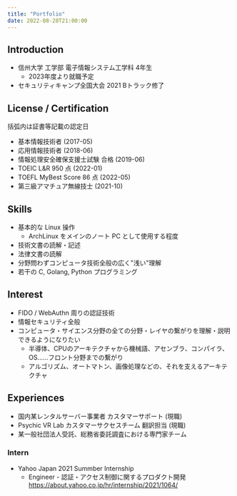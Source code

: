 ```yaml
---
title: "Portfolio"
date: 2022-08-28T21:00:00
---
```


## Introduction

* 信州大学 工学部 電子情報システム工学科 4年生
  * 2023年度より就職予定
* セキュリティキャンプ全国大会 2021 Bトラック修了

## License / Certification
括弧内は証書等記載の認定日

* 基本情報技術者 (2017-05)
* 応用情報技術者 (2018-06)
* 情報処理安全確保支援士試験 合格 (2019-06)
* TOEIC L&R 950 点 (2022-01)
* TOEFL MyBest Score 86 点 (2022-05)
* 第三級アマチュア無線技士 (2021-10)

## Skills
* 基本的な Linux 操作
  * ArchLinux をメインのノート PC として使用する程度
* 技術文書の読解・記述
* 法律文書の読解
* 分野問わずコンピュータ技術全般の広く"浅い"理解
* 若干の C, Golang, Python プログラミング

## Interest
* FIDO / WebAuthn 周りの認証技術
* 情報セキュリティ全般
* コンピュータ・サイエンス分野の全ての分野・レイヤの繋がりを理解・説明できるようになりたい
  * 半導体、CPUのアーキテクチャから機械語、アセンブラ、コンパイラ、OS……フロント分野までの繋がり
  * アルゴリズム、オートマトン、画像処理などの、それを支えるアーキテクチャ

## Experiences

* 国内某レンタルサーバー事業者 カスタマーサポート (現職)
* Psychic VR Lab カスタマーサクセスチーム 翻訳担当 (現職)
* 某一般社団法人受託、総務省委託調査における専門家チーム

### Intern
* Yahoo Japan 2021 Summber Internship
  * Engineer - 認証・アクセス制御に関するプロダクト開発
  https://about.yahoo.co.jp/hr/internship/2021/1064/